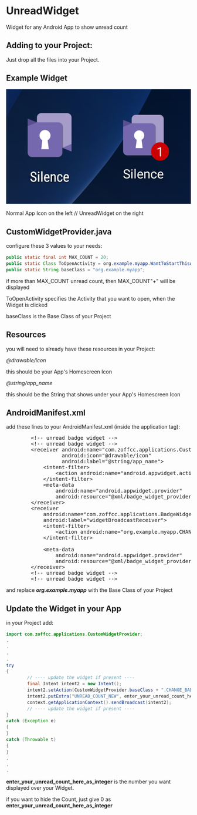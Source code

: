 # UnreadWidget
Widget for any Android App to show unread count

## Adding to your Project:
Just drop all the files into your Project.

## Example Widget

![This is what it looks like](https://github.com/zoff99/UnreadWidget/raw/master/doc/UnreadWidget_Sample.png "This is what it looks like")

Normal App Icon on the left // UnreadWidget on the right

## CustomWidgetProvider.java

configure these 3 values to your needs:
```java
public static final int MAX_COUNT = 20;
public static Class ToOpenActivity = org.example.myapp.WantToStartThisActivity.class;
public static String baseClass = "org.example.myapp";
```

if more than MAX_COUNT unread count, then MAX_COUNT"+" will be displayed

ToOpenActivity specifies the Activity that you want to open, when the Widget is clicked

baseClass is the Base Class of your Project

## Resources

you will need to already have these resources in your Project:

*@drawable/icon*

this should be your App's Homescreen Icon

*@string/app_name*

this should be the String that shows under your App's Homescreen Icon


## AndroidManifest.xml

add these lines to your AndroidManifest.xml (inside the application tag):
<pre>
        &lt;!-- unread badge widget --&gt;
        &lt;!-- unread badge widget --&gt;
        &lt;receiver android:name="com.zoffcc.applications.CustomWidgetProvider"
                  android:icon="@drawable/icon"
                  android:label="@string/app_name"&gt;
            &lt;intent-filter&gt;
                &lt;action android:name="android.appwidget.action.APPWIDGET_UPDATE"/&gt;
            &lt;/intent-filter&gt;
            &lt;meta-data
                android:name="android.appwidget.provider"
                android:resource="@xml/badge_widget_provider"/&gt;
        &lt;/receiver&gt;
        &lt;receiver
            android:name="com.zoffcc.applications.BadgeWidgetIntentReceiver"
            android:label="widgetBroadcastReceiver"&gt;
            &lt;intent-filter&gt;
                &lt;action android:name="org.example.myapp.CHANGE_BADGE" /&gt;
            &lt;/intent-filter&gt;

            &lt;meta-data
                android:name="android.appwidget.provider"
                android:resource="@xml/badge_widget_provider" /&gt;
        &lt;/receiver&gt;
        &lt;!-- unread badge widget --&gt;
        &lt;!-- unread badge widget --&gt;
</pre>

and replace
<B>*org.example.myapp*</B>
with the Base Class of your Project



## Update the Widget in your App

in your Project add:

```java
import com.zoffcc.applications.CustomWidgetProvider;
.
.
.
.
try
{
        // ---- update the widget if present ----
        final Intent intent2 = new Intent();
        intent2.setAction(CustomWidgetProvider.baseClass + ".CHANGE_BADGE");
        intent2.putExtra("UNREAD_COUNT_NEW", enter_your_unread_count_here_as_integer);
        context.getApplicationContext().sendBroadcast(intent2);
        // ---- update the widget if present ----
}
catch (Exception e)
{
}
catch (Throwable t)
{
}
.
.
.
```


**enter_your_unread_count_here_as_integer** is the number you want displayed over your Widget.

if you want to hide the Count, just give 0 as **enter_your_unread_count_here_as_integer**


